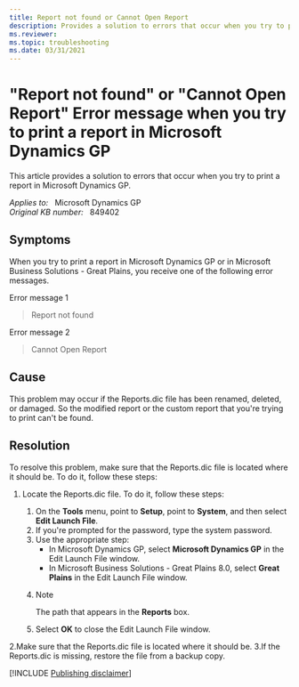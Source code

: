 ```yaml
---
title: Report not found or Cannot Open Report
description: Provides a solution to errors that occur when you try to print a report in Microsoft Dynamics GP.
ms.reviewer:
ms.topic: troubleshooting
ms.date: 03/31/2021
---
```

# "Report not found" or "Cannot Open Report" Error message when you try to print a report in Microsoft Dynamics GP

This article provides a solution to errors that occur when you try to print a report in Microsoft Dynamics GP.

_Applies to:_ &nbsp; Microsoft Dynamics GP  
_Original KB number:_ &nbsp; 849402

## Symptoms

When you try to print a report in Microsoft Dynamics GP or in Microsoft Business Solutions - Great Plains, you receive one of the following error messages.

Error message 1  
> Report not found

Error message 2  
> Cannot Open Report

## Cause

This problem may occur if the Reports.dic file has been renamed, deleted, or damaged. So the modified report or the custom report that you're trying to print can't be found.

## Resolution

To resolve this problem, make sure that the Reports.dic file is located where it should be. To do it, follow these steps:

1. Locate the Reports.dic file. To do it, follow these steps:

    1. On the **Tools** menu, point to **Setup**, point to **System**, and then select **Edit Launch File**.
    1. If you're prompted for the password, type the system password.
    1. Use the appropriate step:
        - In Microsoft Dynamics GP, select **Microsoft Dynamics GP** in the Edit Launch File window.
        - In Microsoft Business Solutions - Great Plains 8.0, select **Great Plains** in the Edit Launch File window.
    1. > [!NOTE]
       > The path that appears in the **Reports** box.
    1. Select **OK** to close the Edit Launch File window.

2.Make sure that the Reports.dic file is located where it should be.
3.If the Reports.dic is missing, restore the file from a backup copy.

[!INCLUDE [Publishing disclaimer](../../../includes/publishing-disclaimer.md)]
